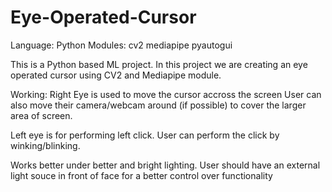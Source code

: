# Eye-Operated-Cursor

Language: Python
Modules: cv2
         mediapipe
         pyautogui

This is a Python based ML project.
In this project we are creating an eye operated cursor using CV2 and Mediapipe module.

Working:
Right Eye is used to move the cursor accross the screen
	User can also move their camera/webcam around (if possible) to cover the larger area of screen.

Left eye is for performing left click. User can perform the click by winking/blinking.

Works better under better and bright lighting. User should have an external light souce in front of face for a better control over functionality
